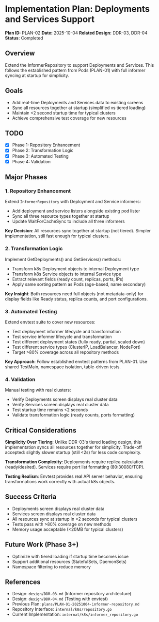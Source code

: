 # Implementation Plan: Deployments and Services Support

**Plan ID:** PLAN-02
**Date:** 2025-10-04
**Related Design:** DDR-03, DDR-04
**Status:** Completed

## Overview

Extend the InformerRepository to support Deployments and Services. This
follows the established pattern from Pods (PLAN-01) with full informer
syncing at startup for simplicity.

## Goals

- Add real-time Deployments and Services data to existing screens
- Sync all resources together at startup (simplified vs tiered loading)
- Maintain <2 second startup time for typical clusters
- Achieve comprehensive test coverage for new resources

## TODO

- [x] Phase 1: Repository Enhancement
- [x] Phase 2: Transformation Logic
- [x] Phase 3: Automated Testing
- [x] Phase 4: Validation

## Major Phases

### 1. Repository Enhancement
Extend `InformerRepository` with Deployment and Service informers:
- Add deployment and service listers alongside existing pod lister
- Sync all three resource types together at startup
- Update WaitForCacheSync to include all three informers

**Key Decision**: All resources sync together at startup (not tiered).
Simpler implementation, still fast enough for typical clusters.

### 2. Transformation Logic
Implement GetDeployments() and GetServices() methods:
- Transform k8s Deployment objects to internal Deployment type
- Transform k8s Service objects to internal Service type
- Extract relevant fields (ready count, replicas, ports, IPs)
- Apply same sorting pattern as Pods (age-based, name secondary)

**Key Insight**: Both resources need full objects (not metadata-only)
for display fields like Ready status, replica counts, and port
configurations.

### 3. Automated Testing
Extend envtest suite to cover new resources:
- Test deployment informer lifecycle and transformation
- Test service informer lifecycle and transformation
- Test different deployment states (fully ready, partial, scaled down)
- Test different service types (ClusterIP, LoadBalancer, NodePort)
- Target >80% coverage across all repository methods

**Key Approach**: Follow established envtest patterns from PLAN-01.
Use shared TestMain, namespace isolation, table-driven tests.

### 4. Validation
Manual testing with real clusters:
- Verify Deployments screen displays real cluster data
- Verify Services screen displays real cluster data
- Test startup time remains <2 seconds
- Validate transformation logic (ready counts, ports formatting)

## Critical Considerations

**Simplicity Over Tiering**: Unlike DDR-03's tiered loading design, this
implementation syncs all resources together for simplicity. Trade-off
accepted: slightly slower startup (still <2s) for less code complexity.

**Transformation Complexity**: Deployments require replica calculation
(ready/desired). Services require port list formatting (80:30080/TCP).

**Testing Realism**: Envtest provides real API server behavior, ensuring
transformations work correctly with actual k8s objects.

## Success Criteria

- Deployments screen displays real cluster data
- Services screen displays real cluster data
- All resources sync at startup in <2 seconds for typical clusters
- Tests pass with >80% coverage on new methods
- Memory usage acceptable (<20MB for typical clusters)

## Future Work (Phase 3+)

- Optimize with tiered loading if startup time becomes issue
- Support additional resources (StatefulSets, DaemonSets)
- Namespace filtering to reduce memory

## References

- Design: `design/DDR-03.md` (Informer repository architecture)
- Design: `design/DDR-04.md` (Testing with envtest)
- Previous Plan: `plans/PLAN-01-20251004-informer-repository.md`
- Repository Interface: `internal/k8s/repository.go`
- Current Implementation: `internal/k8s/informer_repository.go`
